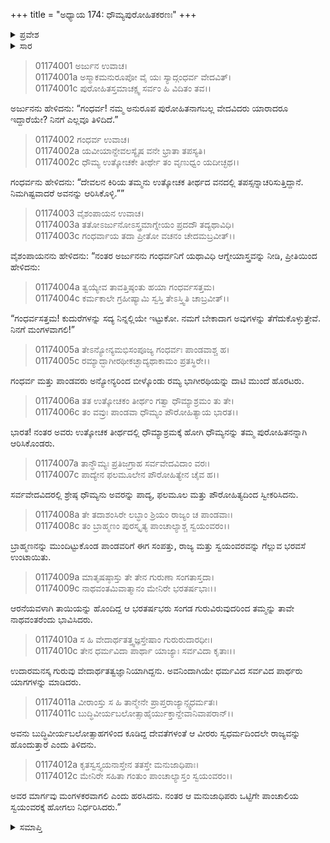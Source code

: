 +++
title = "ಅಧ್ಯಾಯ 174: ಧೌಮ್ಯಪುರೋಹಿತಕರಣಃ"
+++

<details><summary>ಪ್ರವೇಶ</summary>


।।   ಓಂ ಓಂ ನಮೋ ನಾರಾಯಣಾಯ।।   ಶ್ರೀ ವೇದವ್ಯಾಸಾಯ ನಮಃ ।।

ಶ್ರೀ ಕೃಷ್ಣದ್ವೈಪಾಯನ ವೇದವ್ಯಾಸ ವಿರಚಿತ  

**ಶ್ರೀ ಮಹಾಭಾರತ**

**ಆದಿ ಪರ್ವ**

**ಸ್ವಯಂವರ ಪರ್ವ**

**ಅಧ್ಯಾಯ 174**

</details>


<details><summary>ಸಾರ</summary>

ಅನುರೂಪ ಪುರೋಹಿತರ್ಯಾರಿದ್ದಾರೆ ಎಂದು ಕೇಳಲು ಚಿತ್ರರಥನು ದೇವಲನ ಕಿರಿಯ ತಮ್ಮ ಧೌಮ್ಯನ ಕುರಿತು ಹೇಳಿ, ಪಾಂಡವರನ್ನು ಬೀಳ್ಕೊಳ್ಳುವುದು (1-5). ಉತ್ಕೋಚಕ ತೀರ್ಥದಲ್ಲಿದ್ದ ಧೌಮ್ಯನನ್ನು ಪುರೋಹಿತನನ್ನಾಗಿಸಿಕೊಂಡು, ದ್ರೌಪದಿಯ ಸ್ವಯಂವರಕ್ಕೆ ಪಾಂಡವರು ಮುಂದುವರೆದುದು (6-12).

</details>


> 01174001 ಅರ್ಜುನ ಉವಾಚ।  
01174001a ಅಸ್ಮಾಕಮನುರೂಪೋ ವೈ ಯಃ ಸ್ಯಾದ್ಗಂಧರ್ವ ವೇದವಿತ್।  
01174001c ಪುರೋಹಿತಸ್ತಮಾಚಕ್ಷ್ವ ಸರ್ವಂ ಹಿ ವಿದಿತಂ ತವ।।

ಅರ್ಜುನನು ಹೇಳಿದನು: “ಗಂಧರ್ವ! ನಮ್ಮ ಅನುರೂಪ ಪುರೋಹಿತನಾಗಬಲ್ಲ ವೇದವಿದರು ಯಾರಾದರೂ ಇದ್ದಾರೆಯೇ? ನಿನಗೆ ಎಲ್ಲವೂ ತಿಳಿದಿದೆ.”

> 01174002 ಗಂಧರ್ವ ಉವಾಚ।  
01174002a ಯವೀಯಾನ್ದೇವಲಸ್ಯೈಷ ವನೇ ಭ್ರಾತಾ ತಪಸ್ಯತಿ।   
01174002c ಧೌಮ್ಯ ಉತ್ಕೋಚಕೇ ತೀರ್ಥೇ ತಂ ವೃಣುಧ್ವಂ ಯದೀಚ್ಛಥ।।

ಗಂಧರ್ವನು ಹೇಳಿದನು: “ದೇವಲನ ಕಿರಿಯ ತಮ್ಮನು ಉತ್ಕೋಚಕ ತೀರ್ಥದ ವನದಲ್ಲಿ ತಪಸ್ಸನ್ನಾಚರಿಸುತ್ತಿದ್ದಾನೆ. ನಿಮಗಿಷ್ಟವಾದರೆ ಅವನನ್ನು ಆರಿಸಿಕೊಳ್ಳಿ.””

> 01174003 ವೈಶಂಪಾಯನ ಉವಾಚ।  
01174003a ತತೋಽರ್ಜುನೋಽಸ್ತ್ರಮಾಗ್ನೇಯಂ ಪ್ರದದೌ ತದ್ಯಥಾವಿಧಿ।  
01174003c ಗಂಧರ್ವಾಯ ತದಾ ಪ್ರೀತೋ ವಚನಂ ಚೇದಮಬ್ರವೀತ್।।

ವೈಶಂಪಾಯನನು ಹೇಳಿದನು: “ನಂತರ ಅರ್ಜುನನು ಗಂಧರ್ವನಿಗೆ ಯಥಾವಿಧಿ ಆಗ್ನೇಯಾಸ್ತ್ರವನ್ನು ನೀಡಿ, ಪ್ರೀತಿಯಿಂದ ಹೇಳಿದನು:

> 01174004a ತ್ವಯ್ಯೇವ ತಾವತ್ತಿಷ್ಠಂತು ಹಯಾ ಗಂಧರ್ವಸತ್ತಮ।   
01174004c ಕರ್ಮಕಾಲೇ ಗ್ರಹೀಷ್ಯಾಮಿ ಸ್ವಸ್ತಿ ತೇಽಸ್ತ್ವಿತಿ ಚಾಬ್ರವೀತ್।।

“ಗಂಧರ್ವಸತ್ತಮ! ಕುದುರೆಗಳನ್ನು ಸದ್ಯ ನಿನ್ನಲ್ಲಿಯೇ ಇಟ್ಟುಕೋ. ನಮಗೆ ಬೇಕಾದಾಗ ಅವುಗಳನ್ನು ತೆಗೆದುಕೊಳ್ಳುತ್ತೇವೆ. ನಿನಗೆ ಮಂಗಳವಾಗಲಿ!”

> 01174005a ತೇಽನ್ಯೋನ್ಯಮಭಿಸಂಪೂಜ್ಯ ಗಂಧರ್ವಃ ಪಾಂಡವಾಶ್ಚ ಹ।  
01174005c ರಮ್ಯಾದ್ಭಾಗೀರಥೀಕಚ್ಛಾದ್ಯಥಾಕಾಮಂ ಪ್ರತಸ್ಥಿರೇ।।

ಗಂಧರ್ವ ಮತ್ತು ಪಾಂಡವರು ಅನ್ಯೋನ್ಯರಿಂದ ಬೀಳ್ಕೊಂಡು ರಮ್ಯ ಭಾಗೀರಥಿಯನ್ನು ದಾಟಿ ಮುಂದೆ ಹೊರಟರು.

> 01174006a ತತ ಉತ್ಕೋಚಕಂ ತೀರ್ಥಂ ಗತ್ವಾ ಧೌಮ್ಯಾಶ್ರಮಂ ತು ತೇ।  
01174006c ತಂ ವವ್ರುಃ ಪಾಂಡವಾ ಧೌಮ್ಯಂ ಪೌರೋಹಿತ್ಯಾಯ ಭಾರತ।।

ಭಾರತ! ನಂತರ ಅವರು ಉತ್ಕೋಚಕ ತೀರ್ಥದಲ್ಲಿ ಧೌಮ್ಯಾಶ್ರಮಕ್ಕೆ ಹೋಗಿ ಧೌಮ್ಯನನ್ನು ತಮ್ಮ ಪುರೋಹಿತನನ್ನಾಗಿ ಆರಿಸಿಕೊಂಡರು.

> 01174007a ತಾನ್ಧೌಮ್ಯಃ ಪ್ರತಿಜಗ್ರಾಹ ಸರ್ವವೇದವಿದಾಂ ವರಃ।  
01174007c ಪಾದ್ಯೇನ ಫಲಮೂಲೇನ ಪೌರೋಹಿತ್ಯೇನ ಚೈವ ಹ।।

ಸರ್ವವೇದವಿದರಲ್ಲಿ ಶ್ರೇಷ್ಠ ಧೌಮ್ಯನು ಅವರನ್ನು ಪಾದ್ಯ, ಫಲಮೂಲ ಮತ್ತು ಪೌರೋಹಿತ್ಯದಿಂದ ಸ್ವೀಕರಿಸಿದನು.

> 01174008a ತೇ ತದಾಶಂಸಿರೇ ಲಬ್ಧಾಂ ಶ್ರಿಯಂ ರಾಜ್ಯಂ ಚ ಪಾಂಡವಾಃ।  
01174008c ತಂ ಬ್ರಾಹ್ಮಣಂ ಪುರಸ್ಕೃತ್ಯ ಪಾಂಚಾಲ್ಯಾಶ್ಚ ಸ್ವಯಂವರಂ।।

ಬ್ರಾಹ್ಮಣನನ್ನು ಮುಂದಿಟ್ಟುಕೊಂಡ ಪಾಂಡವರಿಗೆ ಈಗ ಸಂಪತ್ತು, ರಾಜ್ಯ ಮತ್ತು ಸ್ವಯಂವರವನ್ನು ಗೆಲ್ಲುವ ಭರವಸೆ ಉಂಟಾಯಿತು.

> 01174009a ಮಾತೃಷಷ್ಠಾಸ್ತು ತೇ ತೇನ ಗುರುಣಾ ಸಂಗತಾಸ್ತದಾ।  
01174009c ನಾಥವಂತಮಿವಾತ್ಮಾನಂ ಮೇನಿರೇ ಭರತರ್ಷಭಾಃ।।

ಆರನೆಯವಳಾಗಿ ತಾಯಿಯನ್ನು ಹೊಂದಿದ್ದ ಆ ಭರತರ್ಷಭರು ಸಂಗಡ ಗುರುವಿರುವುದರಿಂದ ತಮ್ಮನ್ನು ತಾವೇ ನಾಥವಂತರೆಂದು ಭಾವಿಸಿದರು.

> 01174010a ಸ ಹಿ ವೇದಾರ್ಥತತ್ತ್ವಜ್ಞಸ್ತೇಷಾಂ ಗುರುರುದಾರಧೀಃ।   
01174010c ತೇನ ಧರ್ಮವಿದಾ ಪಾರ್ಥಾ ಯಾಜ್ಯಾಃ ಸರ್ವವಿದಾ ಕೃತಾಃ।।

ಉದಾರಮನಸ್ಕ ಗುರುವು ವೇದಾರ್ಥತತ್ವಜ್ಞಾನಿಯಾಗಿದ್ದನು. ಅವನಿಂದಾಗಿಯೇ ಧರ್ಮವಿದ ಸರ್ವವಿದ ಪಾರ್ಥರು ಯಾಗಗಳನ್ನು ಮಾಡಿದರು.

> 01174011a ವೀರಾಂಸ್ತು ಸ ಹಿ ತಾನ್ಮೇನೇ ಪ್ರಾಪ್ತರಾಜ್ಯಾನ್ಸ್ವಧರ್ಮತಃ।  
01174011c ಬುದ್ಧಿವೀರ್ಯಬಲೋತ್ಸಾಹೈರ್ಯುಕ್ತಾನ್ದೇವಾನಿವಾಪರಾನ್।।

ಅವನು ಬುದ್ಧಿವೀರ್ಯಬಲೋತ್ಸಾಹಗಳಿಂದ ಕೂಡಿದ್ದ ದೇವತೆಗಳಂತೆ ಆ ವೀರರು ಸ್ವಧರ್ಮದಿಂದಲೇ ರಾಜ್ಯವನ್ನು ಹೊಂದುತ್ತಾರೆ ಎಂದು ತಿಳಿದನು.

> 01174012a ಕೃತಸ್ವಸ್ತ್ಯಯನಾಸ್ತೇನ ತತಸ್ತೇ ಮನುಜಾಧಿಪಾಃ।  
01174012c ಮೇನಿರೇ ಸಹಿತಾ ಗಂತುಂ ಪಾಂಚಾಲ್ಯಾಸ್ತಂ ಸ್ವಯಂವರಂ।।

ಅವರ ಮಾರ್ಗವು ಮಂಗಳಕರವಾಗಲಿ ಎಂದು ಹರಸಿದನು. ನಂತರ ಆ ಮನುಜಾಧಿಪರು ಒಟ್ಟಿಗೇ ಪಾಂಚಾಲಿಯ ಸ್ವಯಂವರಕ್ಕೆ ಹೋಗಲು ನಿರ್ಧರಿಸಿದರು.”

<details><summary>ಸಮಾಪ್ತಿ</summary>


ಇತಿ ಶ್ರೀ ಮಹಾಭಾರತೇ ಆದಿಪರ್ವಣಿ ಚೈತ್ರರಥಪರ್ವಣಿ ಧೌಮ್ಯಪುರೋಹಿತಕರಣೇ ಚತುಃಸಪ್ತತ್ಯಧಿಕಶತತಮೋಽಧ್ಯಾಯ:।।  
ಇದು ಶ್ರೀ ಮಹಾಭಾರತದಲ್ಲಿ ಆದಿಪರ್ವದಲ್ಲಿ ಚೈತ್ರಪರ್ವದಲ್ಲಿ ಧೌಮ್ಯಪುರೋಹಿತಕರಣದಲ್ಲಿ ನೂರಾಎಪ್ಪತ್ತ್ನಾಲ್ಕನೆಯ ಅಧ್ಯಾಯವು.


</details>

